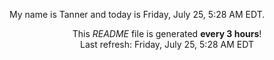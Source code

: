 My name is Tanner and today is Friday, July 25, 5:28 AM EDT.

<p align="center">This <i>README</i> file is generated <b>every 3 hours</b>!</br>Last refresh: Friday, July 25, 5:28 AM EDT<br /></p>
